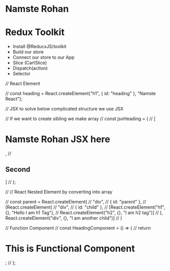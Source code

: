 # Namste Rohan

# Redux Toolkit

-   Install @ReducxJS/toolkit
-   Build our store
-   Connect our store to our App
-   Slice (CartSlice)
-   Dispatch(action)
-   Selector

// React Element

// const heading = React.createElement("h1", { id: "heading" }, "Namste React");

// JSX to solve below complicated structure we use JSX

// If we want to create sibling we make array
// const jsxHeading = (
// [<h1>Namste Rohan JSX here</h1>,
// <h2>Second </h2>]
// );

// // React Nested Element by converting into array

// const parent = React.createElement(
// "div",
// { id: "parent" },
// [React.createElement(
// "div",
// { id: "child" },
// [React.createElement("h1", {}, "Hello I am h1 Tag"),
// React.createElement("h2", {}, "I am h2 tag")]
// ), React.createElement("div", {}, "I am another child")]
// )

// Function Component
// const HeadingComponent = () => {
// return <h1 className="header">This is Functional Component</h1>;
// };
